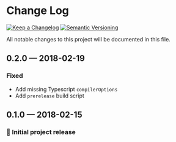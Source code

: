 # Change Log

[![Keep a Changelog][img-changelog]][url-changelog]
[![Semantic Versioning][img-semver]][url-semver]

All notable changes to this project will be documented in this file.

## 0.2.0 — 2018-02-19

### Fixed

- Add missing Typescript `compilerOptions`
- Add `prerelease` build script

## 0.1.0 — 2018-02-15

### 🎉 Initial project release

[img-changelog]: https://img.shields.io/badge/keep%20a-changelog-ef5e39.svg?style=flat-square

[img-semver]: https://img.shields.io/badge/semantic-versioning-333333.svg?style=flat-square

[url-changelog]: https://keepachangelog.com

[url-semver]: https://semver.org
